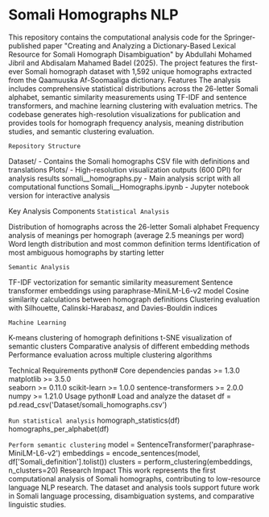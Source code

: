 # Somali Homographs NLP
This repository contains the computational analysis code for the Springer-published paper "Creating and Analyzing a Dictionary-Based Lexical Resource for Somali Homograph Disambiguation" by Abdullahi Mohamed Jibril and Abdisalam Mahamed Badel (2025). The project features the first-ever Somali homograph dataset with 1,592 unique homographs extracted from the Qaamuuska Af-Soomaaliga dictionary.
Features
The analysis includes comprehensive statistical distributions across the 26-letter Somali alphabet, semantic similarity measurements using TF-IDF and sentence transformers, and machine learning clustering with evaluation metrics. The codebase generates high-resolution visualizations for publication and provides tools for homograph frequency analysis, meaning distribution studies, and semantic clustering evaluation.


``Repository Structure``

Dataset/ - Contains the Somali homographs CSV file with definitions and translations
Plots/ - High-resolution visualization outputs (600 DPI) for analysis results
somali__homographs.py - Main analysis script with all computational functions
Somali__Homographs.ipynb - Jupyter notebook version for interactive analysis

Key Analysis Components
``Statistical Analysis``

Distribution of homographs across the 26-letter Somali alphabet
Frequency analysis of meanings per homograph (average 2.5 meanings per word)
Word length distribution and most common definition terms
Identification of most ambiguous homographs by starting letter

``Semantic Analysis``

TF-IDF vectorization for semantic similarity measurement
Sentence transformer embeddings using paraphrase-MiniLM-L6-v2 model
Cosine similarity calculations between homograph definitions
Clustering evaluation with Silhouette, Calinski-Harabasz, and Davies-Bouldin indices

``Machine Learning``

K-means clustering of homograph definitions
t-SNE visualization of semantic clusters
Comparative analysis of different embedding methods
Performance evaluation across multiple clustering algorithms

Technical Requirements
python# Core dependencies
pandas >= 1.3.0
matplotlib >= 3.5.0  
seaborn >= 0.11.0
scikit-learn >= 1.0.0
sentence-transformers >= 2.0.0
numpy >= 1.21.0
Usage
python# Load and analyze the dataset
df = pd.read_csv('Dataset/somali_homographs.csv')

``Run statistical analysis``
homograph_statistics(df)
homographs_per_alphabet(df)

``Perform semantic clustering``
model = SentenceTransformer('paraphrase-MiniLM-L6-v2')
embeddings = encode_sentences(model, df['Somali_definition'].tolist())
clusters = perform_clustering(embeddings, n_clusters=20)
Research Impact
This work represents the first computational analysis of Somali homographs, contributing to low-resource language NLP research. The dataset and analysis tools support future work in Somali language processing, disambiguation systems, and comparative linguistic studies.
